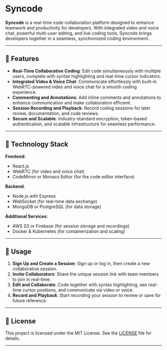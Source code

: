 # Syncode

**Syncode** is a real-time code collaboration platform designed to enhance teamwork and productivity for developers. With integrated video and voice chat, powerful multi-user editing, and live coding tools, Syncode brings developers together in a seamless, synchronized coding environment.

---

## 🚀 Features

- **Real-Time Collaborative Coding**: Edit code simultaneously with multiple users, complete with syntax highlighting and real-time cursor indicators.
- **Integrated Video & Voice Chat**: Communicate effortlessly with built-in WebRTC-powered video and voice chat for a smooth coding experience.
- **Commenting and Annotations**: Add inline comments and annotations to enhance communication and make collaboration efficient.
- **Session Recording and Playback**: Record coding sessions for later review, documentation, and code reviews.
- **Secure and Scalable**: Industry-standard encryption, token-based authentication, and scalable infrastructure for seamless performance.

---

## 🔧 Technology Stack

**Frontend**:
- React.js
- WebRTC (for video and voice chat)
- CodeMirror or Monaco Editor (for the code editor interface)

**Backend**:
- Node.js with Express
- WebSocket (for real-time data exchange)
- MongoDB or PostgreSQL (for data storage)

**Additional Services**:
- AWS S3 or Firebase (for session storage and recordings)
- Docker & Kubernetes (for containerization and scaling)

---



## 🧩 Usage

1. **Sign Up and Create a Session**: Sign up or log in, then create a new collaborative session.
2. **Invite Collaborators**: Share the unique session link with team members to join in real-time.
3. **Edit and Collaborate**: Code together with syntax highlighting, see real-time cursor positions, and communicate via video or voice.
4. **Record and Playback**: Start recording your session to review or save for future reference.

---


## 📜 License

This project is licensed under the MIT License. See the [LICENSE](LICENSE) file for details.

---
